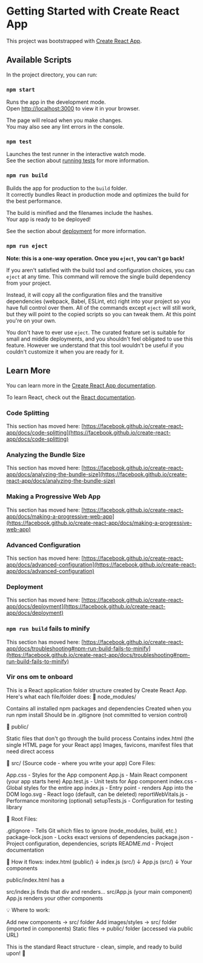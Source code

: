 # Getting Started with Create React App

This project was bootstrapped with [Create React App](https://github.com/facebook/create-react-app).

## Available Scripts

In the project directory, you can run:

### `npm start`

Runs the app in the development mode.\
Open [http://localhost:3000](http://localhost:3000) to view it in your browser.

The page will reload when you make changes.\
You may also see any lint errors in the console.

### `npm test`

Launches the test runner in the interactive watch mode.\
See the section about [running tests](https://facebook.github.io/create-react-app/docs/running-tests) for more information.

### `npm run build`

Builds the app for production to the `build` folder.\
It correctly bundles React in production mode and optimizes the build for the best performance.

The build is minified and the filenames include the hashes.\
Your app is ready to be deployed!

See the section about [deployment](https://facebook.github.io/create-react-app/docs/deployment) for more information.

### `npm run eject`

**Note: this is a one-way operation. Once you `eject`, you can't go back!**

If you aren't satisfied with the build tool and configuration choices, you can `eject` at any time. This command will remove the single build dependency from your project.

Instead, it will copy all the configuration files and the transitive dependencies (webpack, Babel, ESLint, etc) right into your project so you have full control over them. All of the commands except `eject` will still work, but they will point to the copied scripts so you can tweak them. At this point you're on your own.

You don't have to ever use `eject`. The curated feature set is suitable for small and middle deployments, and you shouldn't feel obligated to use this feature. However we understand that this tool wouldn't be useful if you couldn't customize it when you are ready for it.

## Learn More

You can learn more in the [Create React App documentation](https://facebook.github.io/create-react-app/docs/getting-started).

To learn React, check out the [React documentation](https://reactjs.org/).

### Code Splitting

This section has moved here: [https://facebook.github.io/create-react-app/docs/code-splitting](https://facebook.github.io/create-react-app/docs/code-splitting)

### Analyzing the Bundle Size

This section has moved here: [https://facebook.github.io/create-react-app/docs/analyzing-the-bundle-size](https://facebook.github.io/create-react-app/docs/analyzing-the-bundle-size)

### Making a Progressive Web App

This section has moved here: [https://facebook.github.io/create-react-app/docs/making-a-progressive-web-app](https://facebook.github.io/create-react-app/docs/making-a-progressive-web-app)

### Advanced Configuration

This section has moved here: [https://facebook.github.io/create-react-app/docs/advanced-configuration](https://facebook.github.io/create-react-app/docs/advanced-configuration)

### Deployment

This section has moved here: [https://facebook.github.io/create-react-app/docs/deployment](https://facebook.github.io/create-react-app/docs/deployment)

### `npm run build` fails to minify

This section has moved here: [https://facebook.github.io/create-react-app/docs/troubleshooting#npm-run-build-fails-to-minify](https://facebook.github.io/create-react-app/docs/troubleshooting#npm-run-build-fails-to-minify)

### Vir ons om te onboard
This is a React application folder structure created by Create React App. Here's what each file/folder does:
📁 node_modules/

Contains all installed npm packages and dependencies
Created when you run npm install
Should be in .gitignore (not committed to version control)

📁 public/

Static files that don't go through the build process
Contains index.html (the single HTML page for your React app)
Images, favicons, manifest files that need direct access

📁 src/ (Source code - where you write your app)
Core Files:

App.css - Styles for the App component
App.js - Main React component (your app starts here)
App.test.js - Unit tests for App component
index.css - Global styles for the entire app
index.js - Entry point - renders App into the DOM
logo.svg - React logo (default, can be deleted)
reportWebVitals.js - Performance monitoring (optional)
setupTests.js - Configuration for testing library

📄 Root Files:

.gitignore - Tells Git which files to ignore (node_modules, build, etc.)
package-lock.json - Locks exact versions of dependencies
package.json - Project configuration, dependencies, scripts
README.md - Project documentation

🔄 How it flows:
index.html (public/)
    ↓
index.js (src/) 
    ↓
App.js (src/)
    ↓
Your components

public/index.html has a <div id="root">
src/index.js finds that div and renders...
src/App.js (your main component)
App.js renders your other components

💡 Where to work:

Add new components → src/ folder
Add images/styles → src/ folder (imported in components)
Static files → public/ folder (accessed via public URL)

This is the standard React structure - clean, simple, and ready to build upon! 🚀